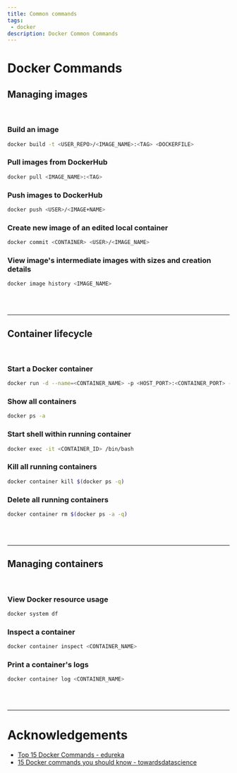 ```yaml
---
title: Common commands
tags: 
 - docker
description: Docker Common Commands
---
```


# Docker Commands

## Managing images

<br>

### Build an image
```bash
docker build -t <USER_REPO>/<IMAGE_NAME>:<TAG> <DOCKERFILE>
```


### Pull images from DockerHub
```bash
docker pull <IMAGE_NAME>:<TAG>
```

### Push images to DockerHub
```bash
docker push <USER>/<IMAGE+NAME>
```

### Create new image of an edited local container
```bash
docker commit <CONTAINER> <USER>/<IMAGE_NAME>
```


### View image's intermediate images with sizes and creation details
```bash
docker image history <IMAGE_NAME>
```

<br><br>

---

## Container lifecycle

<br>

### Start a Docker container
```bash
docker run -d --name=<CONTAINER_NAME> -p <HOST_PORT>:<CONTAINER_PORT> --rm <IMAGE_NAME>
```

### Show all containers
```bash
docker ps -a
```

### Start shell within running container
```bash
docker exec -it <CONTAINER_ID> /bin/bash
```

### Kill all running containers
```bash
docker container kill $(docker ps -q)
```

### Delete all running containers
```bash
docker container rm $(docker ps -a -q)
```

<br><br>

---
## Managing containers

<br>

### View Docker resource usage
```bash
docker system df
```

### Inspect a container
```bash
docker container inspect <CONTAINER_NAME>
```

### Print a container's logs
```bash
docker container log <CONTAINER_NAME>
```

<br><br>

---

# Acknowledgements

- [Top 15 Docker Commands - edureka](https://www.edureka.co/blog/docker-commands/)
- [15 Docker commands you should know - towardsdatascience](https://towardsdatascience.com/15-docker-commands-you-should-know-970ea5203421)